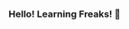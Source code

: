 ### Hello! Learning Freaks! 👋

<!--
**MuraliDeveloper30/MuraliDeveloper30** is a ✨ _special_ ✨ repository because its `README.md` (this file) appears on your GitHub profile.

Here are some ideas to get you started:

- 🔭 I’m currently working on Full Stack Developer...
- 🌱 I’m currently learning Angular & Dot Net - Framework...
- 👯 I’m looking to collaborate on Developer & Learning freaks People...
- 🤔 I’m looking for help with Fresher, Juniour Developer and Coming into the Developer domain. ...
- 💬 Ask me about ...
- 📫 Reach out me: My website -      .com...
- 😄 Pronouns: eCoding.com (Easy to Code! Easy to Learn)...
- ⚡ Quote: "Be Consistent!  Be Optimistic!...
-->
